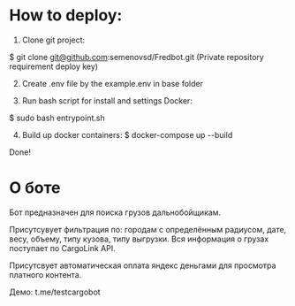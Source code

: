 # How to deploy:

1. Clone git project:

$ git clone git@github.com:semenovsd/Fredbot.git
(Private repository requirement deploy key)

2. Create .env file by the example.env in base folder

3. Run bash script for install and settings Docker:

$ sudo bash entrypoint.sh

4. Build up docker containers:
$ docker-compose up --build

Done!


# О боте

Бот предназначен для поиска грузов дальнобойщикам.

Присутсувует фильтрация по: городам с определённым радиусом, дате, весу, объему, типу кузова, типу выгрузки.
Вся информация о грузах поступает по CargoLink API.

Присутсвует автоматическая оплата яндекс деньгами для просмотра платного контента.

Демо: t.me/testcargobot

